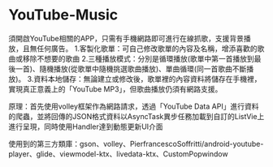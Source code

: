 # YouTube-Music
須開啟YouTube相關的APP，只需有手機網路即可進行在線抓歌，支援背景播放，且無任何廣告。
1.客製化歌單：可自己修改歌單的內容及名稱，增添喜歡的歌曲或移除不想要的歌曲
2.三種播放模式：分別是循環播放(歌單中第一首播放到最後一首)、隨機播放(從歌單中隨機挑選歌曲播放)、單曲循環(同一首歌曲不斷播放)。
3.資料本地儲存：無論建立或修改後，歌單裡的內容資料將儲存在手機裡，實現真正意義上的「YouTube MP3」，但歌曲播放仍須有網路支援。

原理：首先使用volley框架作為網路請求，透過「YouTube Data API」進行資料的爬蟲，並將回傳的JSON格式資料以AsyncTask異步任務加載到自訂的ListVie上進行呈現，同時使用Handler達到動態更新UI介面

使用到的第三方類庫：gson、volley、PierfrancescoSoffritti/android-youtube-player、glide、viewmodel-ktx、livedata-ktx、CustomPopwindow
